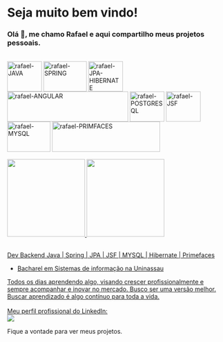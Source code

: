 # Seja muito bem vindo!
### Olá 👋, me chamo Rafael e aqui compartilho meus projetos pessoais.
<div style="display: inline_block"><br>
  <img align="center" alt="rafael-JAVA" height="70" width="80" src="https://cdn.jsdelivr.net/gh/devicons/devicon/icons/java/java-original-wordmark.svg">
  <img align="center" alt="rafael-SPRING" height="70" width="100" src="https://upload.wikimedia.org/wikipedia/commons/4/44/Spring_Framework_Logo_2018.svg">
  <img align="center" alt="rafael-JPA-HIBERNATE" height="70" width="80" src="https://design.jboss.org/hibernate/logo/final/hibernate_logo_whitebkg_stacked_256px.png">
  <img align="center" alt="rafael-ANGULAR" height="70" width="280" src="https://brandslogos.com/wp-content/uploads/images/large/angular-logo-1.png">
  <img align="center" alt="rafael-POSTGRESQL" height="70" width="80" src="https://cdn.icon-icons.com/icons2/2415/PNG/512/postgresql_original_wordmark_logo_icon_146392.png">
  
  <img align="center" alt="rafael-JSF" height="70" width="80" src="https://www.ambient-it.net/wp-content/uploads/2016/04/jsf-logo-175.png">
  <img align="center" alt="rafael-MYSQL" height="70" width="100" src="https://www.vectorlogo.zone/logos/mysql/mysql-official.svg">
  <img align="center" alt="rafael-PRIMFACES" height="70" width="250" src="https://i1.wp.com/www.primefaces.org/wp-content/uploads/2021/10/primefaces-logo.png?fit=1368%2C320&ssl=1">
</div>

<br/>

<div>
  <a href="https://github.com/rafaballerini">
  <img height="180em" src="https://github-readme-stats.vercel.app/api?username=doodohrafael&show_icons=true&theme=dracula&include_all_commits=true&count_private=true"/>
  <img height="180em" src="https://github-readme-stats.vercel.app/api/top-langs/?username=doodohrafael&layout=compact&langs_count=7&theme=dracula"/>
</div>
    
<br/>

Dev Backend Java | Spring | JPA | JSF | MYSQL | Hibernate | Primefaces <br/>
- Bacharel em Sistemas de informação na Uninassau <br/>

Todos os dias aprendendo algo, visando crescer profissionalmente e sempre acompanhar e inovar no mercado.
Busco ser uma versão melhor. Buscar aprendizado é algo contínuo para toda a vida.
<br/>
<br/>
Meu perfil profissional do LinkedIn: <br/>
<a href="https://www.linkedin.com/in/douglas-rafael-867822a0/" target="_blank"><img src="https://img.shields.io/badge/-LinkedIn-%230077B5?style=for-the-badge&logo=linkedin&logoColor=white" target="_blank"></a> 

Fique a vontade para ver meus projetos.


